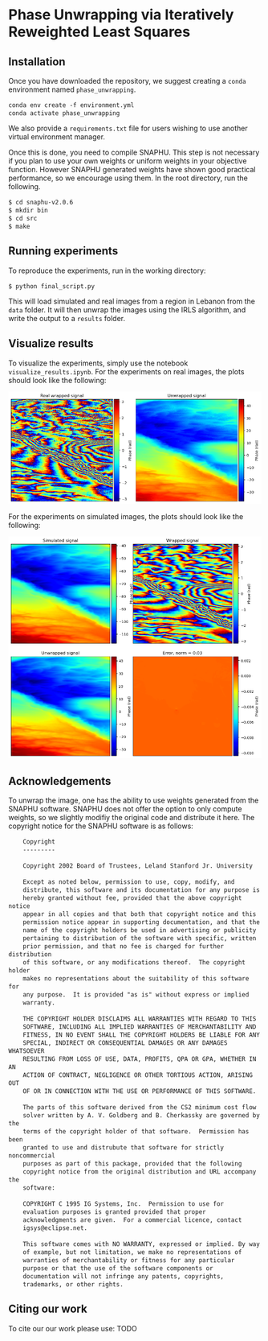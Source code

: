 # Phase Unwrapping via Iteratively Reweighted Least Squares

## Installation

Once you have downloaded the repository, we suggest creating a `conda` environment named `phase_unwrapping`.
```
conda env create -f environment.yml
conda activate phase_unwrapping
```
We also provide a `requirements.txt` file for users wishing to use another virtual environment manager.

Once this is done, you need to compile SNAPHU. This step is not necessary if you plan to use your own weights or uniform weights in your objective function. However SNAPHU generated weights have shown good practical performance, so we encourage using them. In the root directory, run the following.
```
$ cd snaphu-v2.0.6
$ mkdir bin
$ cd src
$ make
```

## Running experiments

To reproduce the experiments, run in the working directory:

```
$ python final_script.py
```

This will load simulated and real images from a region in Lebanon from the `data` folder. It will then unwrap the images using the IRLS algorithm, and write the output to a `results` folder.

## Visualize results

To visualize the experiments, simply use the notebook `visualize_results.ipynb`.
For the experiments on real images, the plots should look like the following:

![Screenshot](screenshots/real_goldstein.png)

For the experiments on simulated images, the plots should look like the following:

![Screenshot](screenshots/noiseless.png)

## Acknowledgements

To unwrap the image, one has the ability to use weights generated from the SNAPHU software. SNAPHU does not offer the option to only compute weights, so we slightly modifiy the original code and distribute it here. The copyright notice for the SNAPHU software is as follows:

        Copyright
        ---------

        Copyright 2002 Board of Trustees, Leland Stanford Jr. University

        Except as noted below, permission to use, copy, modify, and
        distribute, this software and its documentation for any purpose is
        hereby granted without fee, provided that the above copyright notice
        appear in all copies and that both that copyright notice and this
        permission notice appear in supporting documentation, and that the
        name of the copyright holders be used in advertising or publicity
        pertaining to distribution of the software with specific, written
        prior permission, and that no fee is charged for further distribution
        of this software, or any modifications thereof.  The copyright holder
        makes no representations about the suitability of this software for
        any purpose.  It is provided "as is" without express or implied
        warranty.

        THE COPYRIGHT HOLDER DISCLAIMS ALL WARRANTIES WITH REGARD TO THIS
        SOFTWARE, INCLUDING ALL IMPLIED WARRANTIES OF MERCHANTABILITY AND
        FITNESS, IN NO EVENT SHALL THE COPYRIGHT HOLDERS BE LIABLE FOR ANY
        SPECIAL, INDIRECT OR CONSEQUENTIAL DAMAGES OR ANY DAMAGES WHATSOEVER
        RESULTING FROM LOSS OF USE, DATA, PROFITS, QPA OR GPA, WHETHER IN AN
        ACTION OF CONTRACT, NEGLIGENCE OR OTHER TORTIOUS ACTION, ARISING OUT
        OF OR IN CONNECTION WITH THE USE OR PERFORMANCE OF THIS SOFTWARE.

        The parts of this software derived from the CS2 minimum cost flow
        solver written by A. V. Goldberg and B. Cherkassky are governed by the
        terms of the copyright holder of that software.  Permission has been
        granted to use and distrubute that software for strictly noncommercial
        purposes as part of this package, provided that the following
        copyright notice from the original distribution and URL accompany the
        software:

        COPYRIGHT C 1995 IG Systems, Inc.  Permission to use for
        evaluation purposes is granted provided that proper
        acknowledgments are given.  For a commercial licence, contact
        igsys@eclipse.net.

        This software comes with NO WARRANTY, expressed or implied. By way
        of example, but not limitation, we make no representations of
        warranties of merchantability or fitness for any particular
        purpose or that the use of the software components or
        documentation will not infringe any patents, copyrights,
        trademarks, or other rights.

## Citing our work

To cite our our work please use:
TODO
